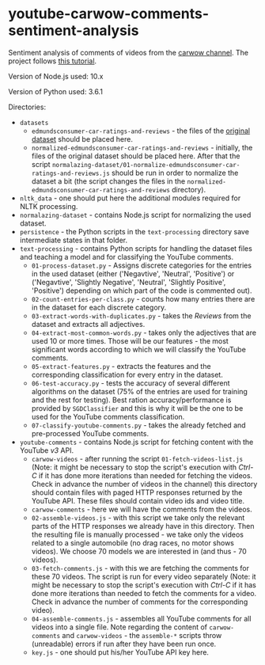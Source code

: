 # youtube-carwow-comments-sentiment-analysis

Sentiment analysis of comments of videos from the [carwow channel](https://www.youtube.com/channel/UCUhFaUpnq31m6TNX2VKVSVA). The project follows [this tutorial](https://towardsdatascience.com/basic-binary-sentiment-analysis-using-nltk-c94ba17ae386).

Version of Node.js used: 10.x

Version of Python used: 3.6.1

Directories:
- `datasets`
    - `edmundsconsumer-car-ratings-and-reviews` - the files of the [original dataset](https://www.kaggle.com/ankkur13/edmundsconsumer-car-ratings-and-reviews) should be placed here.
    - `normalized-edmundsconsumer-car-ratings-and-reviews` - initially, the files of the original dataset should be placed here. After that the script `normalazing-dataset/01-normalize-edmundsconsumer-car-ratings-and-reviews.js` should be run in order to normalize the dataset a bit (the script changes the files in the `normalized-edmundsconsumer-car-ratings-and-reviews` directory).
- `nltk_data` - one should put here the additional modules required for NLTK processing.
- `normalazing-dataset` - contains Node.js script for normalizing the used dataset.
- `persistence` - the Python scripts in the `text-processing` directory save intermediate states in that folder.
- `text-processing` - contains Python scripts for handling the dataset files and teaching a model and for classifying the YouTube comments.
    - `01-process-dataset.py` - Assigns discrete categories for the entries in the used dataset (either ('Negavtive', 'Neutral', 'Positive') or ('Negavtive', 'Slightly Negative', 'Neutral', 'Slightly Positive', 'Positive') depending on which part of the code is commented out).
    - `02-count-entries-per-class.py` - counts how many entries there are in the dataset for each discrete category.
    - `03-extract-words-with-duplicates.py` - takes the *Reviews* from the dataset and extracts all adjectives.
    - `04-extract-most-common-words.py` - takes only the adjectives that are used 10 or more times. Those will be our features - the most significant words according to which we will classify the YouTube comments.
    - `05-extract-features.py` - extracts the features and the corresponding classification for every entry in the dataset.
    - `06-test-accuracy.py` - tests the accuracy of several different algorithms on the dataset (75% of the entries are used for training and the rest  for testing). Best ration accuracy/performance is provided by `SGDClassifier` and this is why it will be the one to be used for the YouTube comments classification.
    - `07-classify-youtube-comments.py` - takes the already fetched and pre-processed YouTube comments.
- `youtube-comments` - contains Node.js script for fetching content with the YouTube *v3* API.
    - `carwow-videos` - after running the script `01-fetch-videos-list.js` (Note: it might be necessary to stop the script's execution with *Ctrl-C* if it has done more iterations than needed for fetching the videos. Check in advance the number of videos in the channel) this directory should contain files with paged HTTP responses returned by the YouTube API. These files should contain video ids and video title.
    - `carwow-comments` - here we will have the comments from the videos.
    - `02-assemble-videos.js` - with this script we take only the relevant parts of the HTTP responses we already have in this directory. Then the resulting file is manually processed - we take only the videos related to a single automobile (no drag races, no motor shows videos). We choose 70 models we are interested in (and thus - 70 videos).
    - `03-fetch-comments.js` - with this we are fetching the comments for these 70 videos. The script is run for every video separately (Note: it might be necessary to stop the script's execution with *Ctrl-C* if it has done more iterations than needed to fetch the comments for a video. Check in advance the number of comments for the corresponding video).
    - `04-assemble-comments.js` - assembles all YouTube comments for all videos into a single file.
    Note regarding the content of `carwow-comments` and `carwow-videos` - the `assemble-*` scripts throw (unreadable) errors if run after they have been run once.
    - `key.js` - one should put his/her YouTube API key here.
